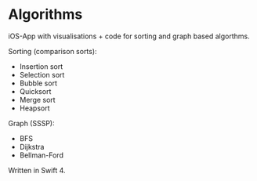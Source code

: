 # Algorithms
iOS-App with visualisations + code for sorting and graph based algorthms.

Sorting (comparison sorts):
 - Insertion sort
 - Selection sort
 - Bubble sort
 - Quicksort
 - Merge sort
 - Heapsort

Graph (SSSP):
- BFS
- Dijkstra
- Bellman-Ford


Written in Swift 4.
